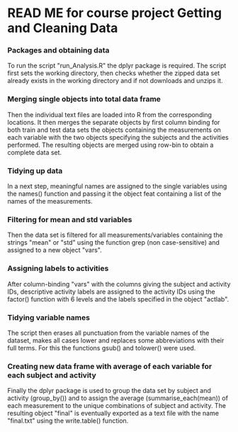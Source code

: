 READ ME for course project Getting and Cleaning Data
====================

### Packages and obtaining data

To run the script "run_Analysis.R" the dplyr package is required. 
The script first sets the working directory, then checks whether the zipped data set already exists in the working directory and if not downloads and unzips it. 

### Merging single objects into total data frame

Then the individual text files are loaded into R from the corresponding locations. It then merges the separate objects by first column binding for both train and test data sets the objects containing the measurements on each variable with the two objects specifying the subjects and the activities performed. The resulting objects are merged using row-bin to obtain a complete data set. 

### Tidying up data

In a next step, meaningful names are assigned to the single variables using the names() function and passing it the object feat containing a list of the names of the measurements.

### Filtering for mean and std variables

Then the data set is filtered for all measurements/variables containing the strings "mean" or "std" using the function grep (non case-sensitive) and assigned to a new object "vars".

### Assigning labels to activities

After column-binding "vars" with the columns giving the subject and activity IDs, descriptive activity labels are assigned to the activity IDs using the factor() function with 6 levels and the labels specified in the object "actlab". 

### Tidying variable names

The script then erases all punctuation from the variable names of the dataset, makes all cases lower and replaces some abbreviations with their full terms. For this the functions gsub() and tolower() were used. 

### Creating new data frame with average of each variable for each subject and activity

Finally the dplyr package is used to group the data set by subject and activity (group_by()) and to assign the average (summarise_each(mean)) of each measurement to the unique combinations of subject and activity. The resulting object "final" is eventually exported as a text file with the name "final.txt" using the write.table() function. 


